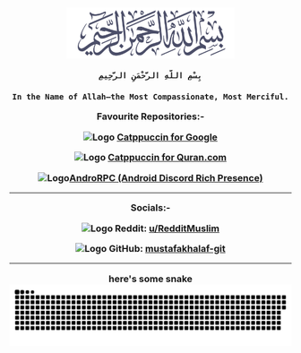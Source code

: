 <h3 align="center">
	<picture>
		<source srcset="Bismillah_Mocha.png" width="300" alt="Bismillah" media="(prefers-color-scheme: dark)"/>
      		<source srcset="Bismillah_Latte.png" width="300" alt="Bismillah" media="(prefers-color-scheme: light), (prefers-color-scheme: no-preference)"/>
		<img src="Bismillah_Latte.png" width="300" alt="Bismillah"/>
	</picture>
	
	بِسْمِ اللَّهِ الرَّحْمَنِ الرَّحِيمِ
		
	In the Name of Allah—the Most Compassionate, Most Merciful.
Favourite Repositories:-

<img src="https://upload.wikimedia.org/wikipedia/commons/thumb/5/53/Google_%22G%22_Logo.svg/1200px-Google_%22G%22_Logo.svg.png" width="30" alt="Logo"/>  [Catppuccin for Google](https://github.com/mustafakhalaf-git/google)

<img src="https://raw.githubusercontent.com/mustafakhalaf-git/Quran/main/assets/quran.png" width="40" alt="Logo"/>  [Catppuccin for Quran.com](https://github.com/mustafakhalaf-git/quran)

<img src="https://logos-world.net/wp-content/uploads/2020/12/Discord-Logo.png" width="40" alt="Logo"/>[AndroRPC (Android Discord Rich Presence)](https://github.com/mustafakhalaf-git/AndroRPC)

------------
Socials:-

<img src="https://www.redditinc.com/assets/images/site/logo01.svg" width="30" alt="Logo"/> Reddit: [u/RedditMuslim](https://reddit.com/u/RedditMuslim)

<img src="https://github.githubassets.com/images/modules/logos_page/GitHub-Mark.png" width="30" alt="Logo"/> GitHub: [mustafakhalaf-git](https://github.com/mustafakhalaf-git)

-------------------------

here's some snake
<img src="snake.svg">
</h3>
